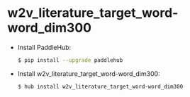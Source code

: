 # w2v_literature_target_word-word_dim300
* Install PaddleHub: 

    ```bash
    $ pip install --upgrade paddlehub
    ```

* Install w2v_literature_target_word-word_dim300: 

    ```bash
    $ hub install w2v_literature_target_word-word_dim300
    ```
